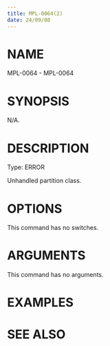```yaml
---
title: MPL-0064(2)
date: 24/09/08
---
```


# NAME

MPL-0064 - MPL-0064

# SYNOPSIS

N/A.

# DESCRIPTION

Type: ERROR

Unhandled partition class.

# OPTIONS

This command has no switches.

# ARGUMENTS

This command has no arguments.

# EXAMPLES

# SEE ALSO
